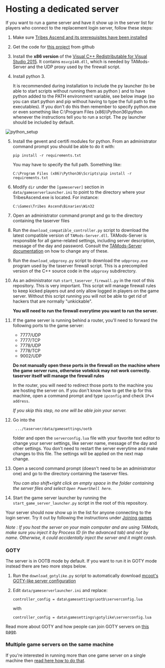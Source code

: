 # Hosting a dedicated server

If you want to run a game server and have it show up in the server list for players who
connect to the replacement login server, follow these steps:

1. Make sure [Tribes Ascend and its prerequisites have been installed](installing_tribes_and_prerequisites.md)

2. Get the code for [this project](https://github.com/Griffon26/taserver) from github

3. Install the **x86 version** of the
   [Visual C++ Redistributable for Visual Studio 2015](https://www.microsoft.com/en-us/download/details.aspx?id=48145).
   It contains `msvcp140.dll`, which is needed by TAMods-Server and the UDP proxy used by the
   firewall script.

4. Install python 3.

    It is recommended during installation to include the py launcher (to be able to start scripts without running them 
    as python <scriptname>) and to have python added to the PATH environment variable, see below image (so you can start 
    python and pip without having to type the full path to the executables). If you don't do this then remember to specify 
    python.exe <scriptname> or even something like C:\Program Files (x86)\Python36\python <scriptname> whenever the 
    instructions tell you to run a script. The py launcher should be included by default.

![python_setup](./images/../../images/python_installer.PNG)

5.  Install the gevent and certifi modules for python. From an administrator command prompt you should be able
    to do it with:

    ```
    pip install -r requirements.txt
    ```

    You may have to specify the full path. Something like:

    ```
    C:\Program Files (x86)\Python36\Scripts\pip install -r requirements.txt
    ```

6.  Modify `dir` under the `[gameserver]` section in `data/gameserverlauncher.ini` to point to
    the directory where your TribesAscend.exe is located. For instance:

    ```
    C:\Games\Tribes Ascend\Binaries\Win32
    ```

7.  Open an administrator command prompt and go to the directory containing the taserver files

8.  Run the `download_compatible_controller.py` script to download the latest compatible
    version of `TAMods-Server.dll`. TAMods-Server is responsible for all game-related settings,
    including server description, message of the day and password.
    Consult the [TAMods-Server documentation](https://www.tamods.org/docs/doc_srv_api_overview.html)
    on how to change any of these.

9.  Run the `download_udpproxy.py` script to download the `udpproxy.exe` program used by the
    taserver firewall script. This is a precompiled version of the C++ source code in the `udpproxy`
    subdirectory.

10. As an administrator run `start_taserver_firewall.py` in the root of this repository. This is very
    important. This script will manage firewall rules to keep kicked players out and only allow
    logged in players on the game server. Without this script running you will not be able to get
    rid of hackers that are normally "unkickable".

    **You will need to run the firewall everytime you want to run the server.**

11. If the game server is running behind a router, you'll need to forward the following ports to
    the game server:

    -   7777/UDP
    -   7777/TCP
    -   7778/UDP
    -   7778/TCP
    -   9002/UDP

    **Do not manually open these ports in the firewall on the machine where the game server runs,
    otherwise votekick may not work correctly. taserver itself will manage the firewall rules**

    In the router, you will need to redirect those ports to the machine you are hosting the server on.
    If you don't know how to get the ip for this machine, open a command prompt and type `ipconfig` and
    check `IPv4 address`.

    _If you skip this step, no one will be able join your server._

12. Go into the

         .../taserver/data/gamesettings/ootb

    folder and open the `serverconfig.lua` file with your favorite
    text editor to change your server settings, like server name, message of the day and other
    settings. You don't need to restart the server everytime and make changes to this file.
    The settings will be applied on the next map change.

13. Open a second command prompt (doesn't need to be an administrator one) and go to the
    directory containing the taserver files.

    _You can also shift+right click an empty space in the folder containing the server files
    and select `Open PowerShell here`._

14. Start the game server launcher by running the `start_game_server_launcher.py` script in the
    root of this repository.

Your server should now show up in the list for anyone connecting to the login server.
Try it out by following the instructions under [Joining games](joining_games.md)

_Note : If you host the server on your main computer and are using TAMods,
make sure you inject it by Process ID (in the advanced tab) and not by name. Otherwise, it could accidentally inject
the server and it might crash._

### GOTY

The server is in OOTB mode by default. If you want to run it in GOTY mode instead there are two
more steps below.

1.  Run the `download_gotylike.py` script to automatically download
    [mcoot's GOTY-like server configuration](https://github.com/mcoot/tamods-server-gotylike)

2.  Edit `data/gameserverlauncher.ini` and replace:

        controller_config = data\gamesettings\ootb\serverconfig.lua

    with

        controller_config = data\gamesettings\gotylike\serverconfig.lua

Read more about GOTY and how people can join GOTY servers on
[this page](joining_goty_servers.md).

### Multiple game servers on the same machine

If you're interested in running more than one game server on a single machine then
[read here how to do that](hosting_multiple_game_servers.md).
